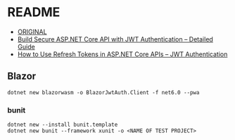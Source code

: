 # README

- [ORIGINAL](https://github.com/iammukeshm/JWTAuthentication.WebApi)
- [Build Secure ASP.NET Core API with JWT Authentication – Detailed Guide](https://codewithmukesh.com/blog/aspnet-core-api-with-jwt-authentication/)
- [How to Use Refresh Tokens in ASP.NET Core APIs – JWT Authentication](https://codewithmukesh.com/blog/refresh-tokens-in-aspnet-core/)

## Blazor

```shell
dotnet new blazorwasm -o BlazorJwtAuth.Client -f net6.0 --pwa
```

### bunit

```shell
dotnet new --install bunit.template
dotnet new bunit --framework xunit -o <NAME OF TEST PROJECT>
```
